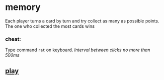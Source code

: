 # memory
Each player turns a card by turn and try collect as many as possible points. The one who collected the most cards wins

### cheat:
Type command `rat` on keyboard. 
*Interval between clicks no more than 500ms*
## [play](https://danight.github.io/projects/memory/memory.htm)
